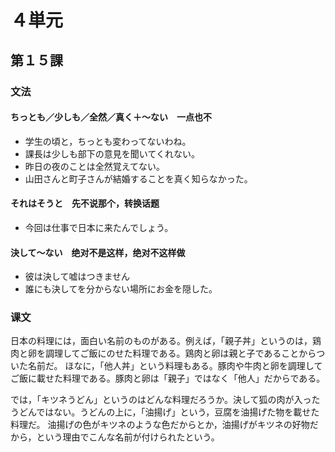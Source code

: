 # ４単元

## 第１５課

### 文法

#### ちっとも／少しも／全然／真く＋～ない　一点也不

- 学生の頃と，ちっとも変わってないわね。
- 課長は少しも部下の意見を聞いてくれない。
- 昨日の夜のことは全然覚えてない。
- 山田さんと町子さんが結婚することを真く知らなかった。

#### それはそうと　先不说那个，转换话题

- 今回は仕事で日本に来たんでしょう。

#### 決して～ない　绝对不是这样，绝对不这样做

- 彼は決して嘘はつきません
- 誰にも決してを分からない場所にお金を隠した。

### 课文

日本の料理には，面白い名前のものがある。例えば，「親子丼」というのは，鶏肉と卵を調理してご飯にのせた料理である。鶏肉と卵は親と子であることからついた名前だ。
ほなに，「他人丼」という料理もある。豚肉や牛肉と卵を調理してご飯に載せた料理である。豚肉と卵は「親子」ではなく「他人」だからである。

では，「キツネうどん」というのはどんな料理だろうか。決して狐の肉が入ったうどんではない。うどんの上に，「油揚げ」という，豆腐を油揚げた物を載せた料理だ。
油揚げの色がキツネのような色だからとか，油揚げがキツネの好物だから，という理由でこんな名前が付けられたという。